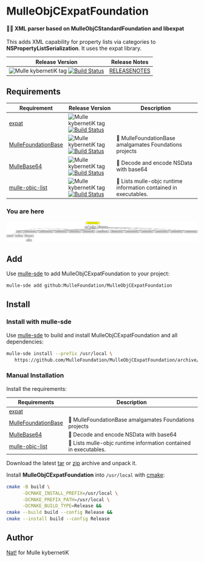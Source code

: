 # MulleObjCExpatFoundation

#### 👴🏼 XML parser based on MulleObjCStandardFoundation and libexpat

This adds XML capability for property lists via categories to **NSPropertyListSerialization**.
It uses the expat library.


| Release Version                                       | Release Notes
|-------------------------------------------------------|--------------
| ![Mulle kybernetiK tag](https://img.shields.io/github/tag/MulleFoundation/MulleObjCExpatFoundation.svg?branch=release) [![Build Status](https://github.com/MulleFoundation/MulleObjCExpatFoundation/workflows/CI/badge.svg?branch=release)](//github.com/MulleFoundation/MulleObjCExpatFoundation/actions) | [RELEASENOTES](RELEASENOTES.md) |






## Requirements

|   Requirement         | Release Version  | Description
|-----------------------|------------------|---------------
| [expat](https://github.com/libexpat/libexpat) | ![Mulle kybernetiK tag](https://img.shields.io/github/tag/libexpat/libexpat.svg) [![Build Status](https://github.com/libexpat/libexpat/workflows/CI/badge.svg?branch=release)](https://github.com/libexpat/libexpat/actions/workflows/mulle-sde-ci.yml) | 
| [MulleFoundationBase](https://github.com/MulleFoundation/MulleFoundationBase) | ![Mulle kybernetiK tag](https://img.shields.io/github/tag/MulleFoundation/MulleFoundationBase.svg) [![Build Status](https://github.com/MulleFoundation/MulleFoundationBase/workflows/CI/badge.svg?branch=release)](https://github.com/MulleFoundation/MulleFoundationBase/actions/workflows/mulle-sde-ci.yml) | 🧱 MulleFoundationBase amalgamates Foundations projects
| [MulleBase64](https://github.com/MulleWeb/MulleBase64) | ![Mulle kybernetiK tag](https://img.shields.io/github/tag/MulleWeb/MulleBase64.svg) [![Build Status](https://github.com/MulleWeb/MulleBase64/workflows/CI/badge.svg?branch=release)](https://github.com/MulleWeb/MulleBase64/actions/workflows/mulle-sde-ci.yml) | 💬 Decode and encode NSData with base64
| [mulle-objc-list](https://github.com/mulle-objc/mulle-objc-list) | ![Mulle kybernetiK tag](https://img.shields.io/github/tag/mulle-objc/mulle-objc-list.svg) [![Build Status](https://github.com/mulle-objc/mulle-objc-list/workflows/CI/badge.svg?branch=release)](https://github.com/mulle-objc/mulle-objc-list/actions/workflows/mulle-sde-ci.yml) | 📒 Lists mulle-objc runtime information contained in executables.

### You are here

![Overview](overview.dot.svg)

## Add

Use [mulle-sde](//github.com/mulle-sde) to add MulleObjCExpatFoundation to your project:

``` sh
mulle-sde add github:MulleFoundation/MulleObjCExpatFoundation
```

## Install

### Install with mulle-sde

Use [mulle-sde](//github.com/mulle-sde) to build and install MulleObjCExpatFoundation and all dependencies:

``` sh
mulle-sde install --prefix /usr/local \
   https://github.com/MulleFoundation/MulleObjCExpatFoundation/archive/latest.tar.gz
```

### Manual Installation

Install the requirements:

| Requirements                                 | Description
|----------------------------------------------|-----------------------
| [expat](https://github.com/libexpat/libexpat)             | 
| [MulleFoundationBase](https://github.com/MulleFoundation/MulleFoundationBase)             | 🧱 MulleFoundationBase amalgamates Foundations projects
| [MulleBase64](https://github.com/MulleWeb/MulleBase64)             | 💬 Decode and encode NSData with base64
| [mulle-objc-list](https://github.com/mulle-objc/mulle-objc-list)             | 📒 Lists mulle-objc runtime information contained in executables.

Download the latest [tar](https://github.com/MulleFoundation/MulleObjCExpatFoundation/archive/refs/tags/latest.tar.gz) or [zip](https://github.com/MulleFoundation/MulleObjCExpatFoundation/archive/refs/tags/latest.zip) archive and unpack it.

Install **MulleObjCExpatFoundation** into `/usr/local` with [cmake](https://cmake.org):

``` sh
cmake -B build \
      -DCMAKE_INSTALL_PREFIX=/usr/local \
      -DCMAKE_PREFIX_PATH=/usr/local \
      -DCMAKE_BUILD_TYPE=Release &&
cmake --build build --config Release &&
cmake --install build --config Release
```

## Author

[Nat!](https://mulle-kybernetik.com/weblog) for Mulle kybernetiK  


